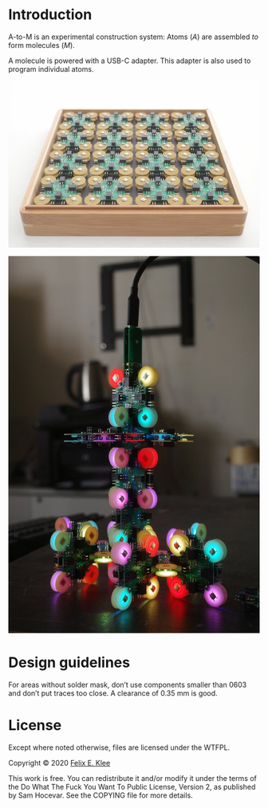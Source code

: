Introduction
============

A-to-M is an experimental construction system: Atoms (*A*) are
assembled *to* form molecules (*M*).

A molecule is powered with a USB-C adapter. This adapter is also used
to program individual atoms.

![Set](images/set.jpg)

![Atomic tree](images/atomic-tree.jpg)


Design guidelines
=================

For areas without solder mask, don’t use components smaller than 0603
and don’t put traces too close. A clearance of 0.35 mm is good.


License
=======

Except where noted otherwise, files are licensed under the WTFPL.

Copyright © 2020 [Felix E. Klee](felix.klee@inka.de)

This work is free. You can redistribute it and/or modify it under the
terms of the Do What The Fuck You Want To Public License, Version 2,
as published by Sam Hocevar. See the COPYING file for more details.
